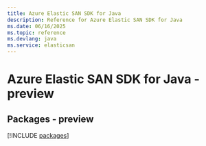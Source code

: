 ```yaml
---
title: Azure Elastic SAN SDK for Java
description: Reference for Azure Elastic SAN SDK for Java
ms.date: 06/16/2025
ms.topic: reference
ms.devlang: java
ms.service: elasticsan
---
```

# Azure Elastic SAN SDK for Java - preview
## Packages - preview
[!INCLUDE [packages](elastic-san-index.md)]